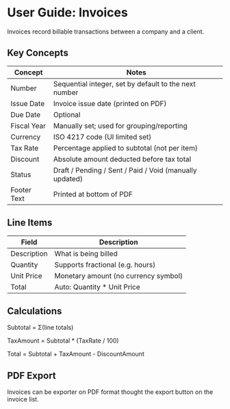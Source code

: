 # User Guide: Invoices

Invoices record billable transactions between a company and a client.

## Key Concepts

| Concept | Notes |
|---------|------|
| Number | Sequential integer, set by default to the next number |
| Issue Date | Invoice issue date (printed on PDF) |
| Due Date | Optional |
| Fiscal Year | Manually set; used for grouping/reporting |
| Currency | ISO 4217 code (UI limited set) |
| Tax Rate | Percentage applied to subtotal (not per item) |
| Discount | Absolute amount deducted before tax total |
| Status | Draft / Pending / Sent / Paid / Void (manually updated) |
| Footer Text | Printed at bottom of PDF |

## Line Items

| Field | Description |
|-------|-------------|
| Description | What is being billed |
| Quantity | Supports fractional (e.g. hours) |
| Unit Price | Monetary amount (no currency symbol) |
| Total | Auto: Quantity * Unit Price |

## Calculations

Subtotal = Σ(line totals)

TaxAmount = Subtotal * (TaxRate / 100)

Total = Subtotal + TaxAmount - DiscountAmount

## PDF Export

Invoices can be exporter on PDF format thought the export button on the invoice list.

